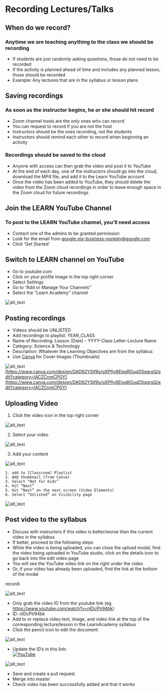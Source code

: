 
# Recording Lectures/Talks


## When do we record?


### Anytime we are teaching anything to the class we should be recording



*   If students are just randomly asking questions, those do not need to be recorded
*   If the activity is planned ahead of time and includes any planned lesson, those should be recorded
*   Example: Any lectures that are in the syllabus or lesson plans


## Saving recordings


### As soon as the instructor begins, he or she should hit record



*   Zoom channel hosts are the only ones who can record
*   You can request to record if you are not the host
*   Instructors should be the ones recording, not the students
*   Instructors should remind each other to record when beginning an activity


### Recordings should be saved to the cloud



*   Anyone with access can then grab the video and post it to YouTube
*   At the end of each day, one of the instructors should go into the cloud, download the MP4 file, and add it to the Learn YouTube account
*   Once the video has been added to YouTube, they should delete the video from the Zoom cloud recordings in order to leave enough space in the Zoom cloud for future recordings


## Join the LEARN YouTube Channel


### To post to the LEARN YouTube channel, you’ll need access



*   Contact one of the admins to be granted permission
*   Look for the email from [google-my-business-noreply@google.com](mailto:google-my-business-noreply@google.com)
*   Click ‘Get Started’


## Switch to LEARN channel on YouTube



*   Go to youtube.com
*   Click on your profile image in the top right corner
*   Select Settings
*   Go to “Add or Manage Your Channels”
*   Select the “Learn Academy” channel



![alt_text](https://i.ibb.co/2qW02p9/image2.png "Select LEARN channel on YouTube")



## Posting recordings



*   Videos should be UNLISTED
*   Add recordings to playlist: YEAR_CLASS
*   Name of Recording: Lesson (Date) - YYYY-Class Letter-Lecture Name
*   Category: Science & Technology
*   Description: Whatever the Learning Objectives are from the syllabus
*   Use [Canva](https://www.canva.com/) for Cover Images (Thumbnails)



![alt_text](https://i.ibb.co/Qcw4JWh/image5.png "LEARN thumbnail for YouTube videos")
 \
[https://www.canva.com/design/DAD62YSjf9s/gXPfly8ElxgROuqD5qgrqQ/edit?category=tACZCnmCPGY](https://www.canva.com/design/DAD62YSjf9s/gXPfly8ElxgROuqD5qgrqQ/edit?category=tACZCnmCPGY)


## Uploading Video



1. Click the video icon in the top right corner 


    


![alt_text](https://i.ibb.co/BsbMTzq/image1.png "Upload video to YouTube")


2. Select your video 




![alt_text](https://i.ibb.co/Y3TvGfL/image3.png "Select Video to Upload")


3. Add your content


![alt_text](https://i.ibb.co/M7jtFj3/image4.png "Add content to YouTube video")

    1. add to [Classroom] Playlist
    2. Add thumbnail (from Canva)
    3. Select “Not for Kids”
    4. Hit “Next”
    5. Hit “Next” on the next screen (Video Elements)
    6. Select “Unlisted” on Visibility page

![alt_text](https://i.ibb.co/pXnmJzH/image6.png "Change Video Visibility")



## Post video to the syllabus



*   Discuss with instructors if this video is better/worse than the current video in the syllabus
*   If better, proceed to the following steps
*   While the video is being uploaded, you can close the upload modal, find the video being uploaded in YouTube studio, click on the details icon to go back into the edit video page
*   You will see the YouTube video link on the right under the video
*   Or, if your video has already been uploaded, find the link at the bottom of the modal 


recordi


![alt_text](https://i.ibb.co/wgP8VWG/image8.png "Change Visibility")




*   Only grab the video ID from the youtube link (eg. https://www.youtube.com/watch?v=nIDcPIr94bk)
*   ID: nIDcPIr94bk
*   Add to or replace video text, image, and video link at the top of the corresponding lecture/lesson in the LearnAcademy syllabus
*   Click the pencil icon to edit the document


![alt_text](https://i.ibb.co/54R0QbF/image9.png "Change Readme")


*   Update the ID’s in this link: \
[![YouTube](http://img.youtube.com/vi/nIDcPIr94bk/0.jpg)](https://www.youtube.com/watch?v=nIDcPIr94bk)



![alt_text](https://i.ibb.co/zndxH0D/image7.png "Update link in readme")


*   Save and create a pull request
*   Merge into master
*   Check video has been successfully added and that it works
